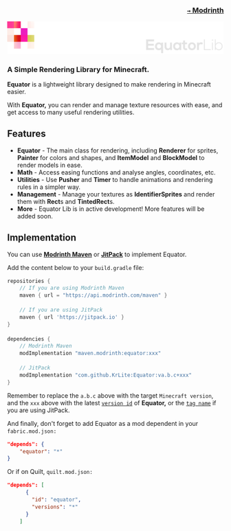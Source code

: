 ### <p align=right>[`→` Modrinth](https://modrinth.com/mod/equator)</p>

![Banner](artwork/banner.png)

### A Simple Rendering Library for Minecraft.

**Equator** is a lightweight library designed to make rendering in Minecraft easier.

With **Equator,** you can render and manage texture resources with ease, and get access to many useful rendering utilities.

## Features

- **Equator** - The main class for rendering, including **Renderer** for sprites, **Painter** for colors and shapes, and **ItemModel** and **BlockModel** to render models in ease.
- **Math** - Access easing functions and analyse angles, coordinates, etc.
- **Utilities** - Use **Pusher** and **Timer** to handle animations and rendering rules in a simpler way.
- **Management** - Manage your textures as **IdentifierSprites** and render them with **Rect**s and **TintedRect**s.
- **More** - Equator Lib is in active development! More features will be added soon.

## Implementation

You can use **[Modrinth Maven](https://docs.modrinth.com/docs/tutorials/maven/)** or **[JitPack](https://jitpack.io/#KrLite/Equator)** to implement Equator.

Add the content below to your `build.gradle` file:

```groovy
repositories {
    // If you are using Modrinth Maven
    maven { url = "https://api.modrinth.com/maven" }
    
    // If you are using JitPack
    maven { url 'https://jitpack.io' }
}

dependencies {
    // Modrinth Maven
    modImplementation "maven.modrinth:equator:xxx"
    
    // JitPack
    modImplementation "com.github.KrLite:Equator:va.b.c+xxx"
}
```

Remember to replace the `a.b.c` above with the target `Minecraft version`, and the `xxx` above with the latest [`version id`](https://modrinth.com/mod/equator/versions) of **Equator,** or the [`tag name`](https://github.com/KrLite/Equator/tags) if you are using JitPack.

And finally, don't forget to add Equator as a mod dependent in your `fabric.mod.json:`

```json
"depends": {
    "equator": "*"
}
```

Or if on Quilt, `quilt.mod.json:`

```json
"depends": [
      {
        "id": "equator",
        "versions": "*"
      }
    ]
```
